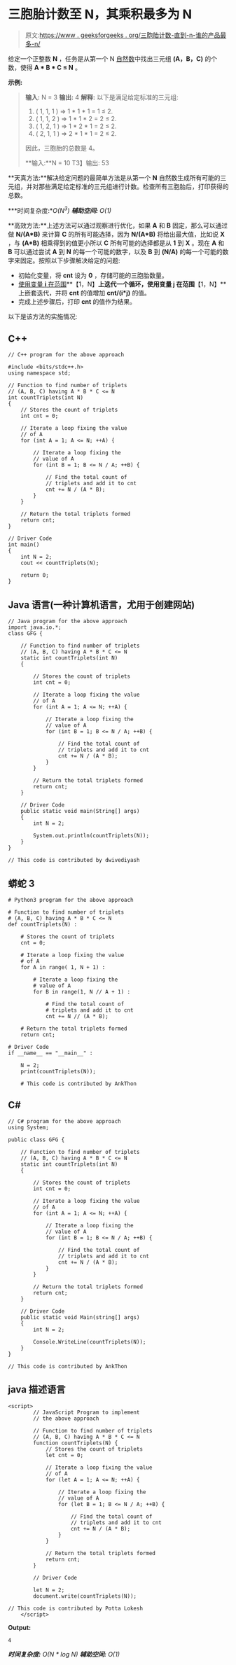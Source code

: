 # 三胞胎计数至 N，其乘积最多为 N

> 原文:[https://www . geeksforgeeks . org/三胞胎计数-直到-n-谁的产品最多-n/](https://www.geeksforgeeks.org/count-of-triplets-till-n-whose-product-is-at-most-n/)

给定一个正整数 **N** ，任务是从第一个 N [自然数](https://www.geeksforgeeks.org/natural-numbers/)中找出三元组 **(A，B，C)** 的个数，使得 **A * B * C ≤ N** 。

**示例:**

> **输入:** N = 3
> **输出:** 4
> **解释:**
> 以下是满足给定标准的三元组:
> 
> 1.  ( 1, 1, 1 ) => 1 * 1 * 1 = 1 ≤ 2.
> 2.  ( 1, 1, 2 ) => 1 * 1 * 2 = 2 ≤ 2.
> 3.  ( 1, 2, 1 ) => 1 * 2 * 1 = 2 ≤ 2.
> 4.  ( 2, 1, 1 ) => 2 * 1 * 1 = 2 ≤ 2.
> 
> 因此，三胞胎的总数是 4。
> 
> **输入:**N = 10
> T3】输出: 53

**天真方法:**解决给定问题的最简单方法是从第一个 **N** 自然数生成所有可能的三元组，并对那些满足给定标准的三元组进行计数。检查所有三胞胎后，打印获得的总数。

***时间复杂度:**O(N<sup>3</sup>)*
***辅助空间:** O(1)*

**高效方法:**上述方法可以通过观察进行优化，如果 **A** 和 **B** 固定，那么可以通过做 **N/(A*B)** 来计算 **C** 的所有可能选择，因为 **N/(A*B)** 将给出最大值，比如说 **X** ，与 **(A*B)** 相乘得到的值更小所以 **C** 所有可能的选择都是从 **1** 到 **X** 。现在 **A** 和 **B** 可以通过尝试 **A** 到 **N** 的每一个可能的数字，以及 **B** 到 **(N/A)** 的每一个可能的数字来固定。按照以下步骤解决给定的问题:

*   初始化变量，将 **cnt** 设为 **0** ，存储可能的三胞胎数量。
*   [使用变量 **i** 在范围](https://www.geeksforgeeks.org/range-based-loop-c/)**【1，N】**上迭代一个循环，使用变量 **j** 在范围**【1，N】**上嵌套迭代，并将 **cnt** 的值增加 **cnt/(i*j)** 的值。
*   完成上述步骤后，打印 **cnt** 的值作为结果。

以下是该方法的实施情况:

## C++

```
// C++ program for the above approach

#include <bits/stdc++.h>
using namespace std;

// Function to find number of triplets
// (A, B, C) having A * B * C <= N
int countTriplets(int N)
{
    // Stores the count of triplets
    int cnt = 0;

    // Iterate a loop fixing the value
    // of A
    for (int A = 1; A <= N; ++A) {

        // Iterate a loop fixing the
        // value of A
        for (int B = 1; B <= N / A; ++B) {

            // Find the total count of
            // triplets and add it to cnt
            cnt += N / (A * B);
        }
    }

    // Return the total triplets formed
    return cnt;
}

// Driver Code
int main()
{
    int N = 2;
    cout << countTriplets(N);

    return 0;
}
```

## Java 语言(一种计算机语言，尤用于创建网站)

```
// Java program for the above approach
import java.io.*;
class GFG {

    // Function to find number of triplets
    // (A, B, C) having A * B * C <= N
    static int countTriplets(int N)
    {

        // Stores the count of triplets
        int cnt = 0;

        // Iterate a loop fixing the value
        // of A
        for (int A = 1; A <= N; ++A) {

            // Iterate a loop fixing the
            // value of A
            for (int B = 1; B <= N / A; ++B) {

                // Find the total count of
                // triplets and add it to cnt
                cnt += N / (A * B);
            }
        }

        // Return the total triplets formed
        return cnt;
    }

    // Driver Code
    public static void main(String[] args)
    {
        int N = 2;

        System.out.println(countTriplets(N));
    }
}

// This code is contributed by dwivediyash
```

## 蟒蛇 3

```
# Python3 program for the above approach

# Function to find number of triplets
# (A, B, C) having A * B * C <= N
def countTriplets(N) :

    # Stores the count of triplets
    cnt = 0;

    # Iterate a loop fixing the value
    # of A
    for A in range( 1, N + 1) :

        # Iterate a loop fixing the
        # value of A
        for B in range(1, N // A + 1) :

            # Find the total count of
            # triplets and add it to cnt
            cnt += N // (A * B);

    # Return the total triplets formed
    return cnt;

# Driver Code
if __name__ == "__main__" :

    N = 2;
    print(countTriplets(N));

    # This code is contributed by AnkThon
```

## C#

```
// C# program for the above approach
using System;

public class GFG {

    // Function to find number of triplets
    // (A, B, C) having A * B * C <= N
    static int countTriplets(int N)
    {

        // Stores the count of triplets
        int cnt = 0;

        // Iterate a loop fixing the value
        // of A
        for (int A = 1; A <= N; ++A) {

            // Iterate a loop fixing the
            // value of A
            for (int B = 1; B <= N / A; ++B) {

                // Find the total count of
                // triplets and add it to cnt
                cnt += N / (A * B);
            }
        }

        // Return the total triplets formed
        return cnt;
    }

    // Driver Code
    public static void Main(string[] args)
    {
        int N = 2;

        Console.WriteLine(countTriplets(N));
    }
}

// This code is contributed by AnkThon
```

## java 描述语言

```
<script>
        // JavaScript Program to implement
        // the above approach

        // Function to find number of triplets
        // (A, B, C) having A * B * C <= N
        function countTriplets(N) {
            // Stores the count of triplets
            let cnt = 0;

            // Iterate a loop fixing the value
            // of A
            for (let A = 1; A <= N; ++A) {

                // Iterate a loop fixing the
                // value of A
                for (let B = 1; B <= N / A; ++B) {

                    // Find the total count of
                    // triplets and add it to cnt
                    cnt += N / (A * B);
                }
            }

            // Return the total triplets formed
            return cnt;
        }

        // Driver Code

        let N = 2;
        document.write(countTriplets(N));

// This code is contributed by Potta Lokesh
    </script>
```

**Output:** 

```
4
```

***时间复杂度:** O(N * log N)*
***辅助空间:** O(1)*